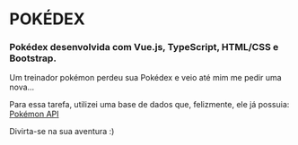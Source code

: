 # POKÉDEX

### Pokédex desenvolvida com Vue.js, TypeScript, HTML/CSS e Bootstrap.

Um treinador pokémon perdeu sua Pokédex e veio até mim me pedir uma nova...

Para essa tarefa, utilizei uma base de dados que, felizmente, ele já possuia: [Pokémon API](https://pokeapi.co/)

Divirta-se na sua aventura :)
